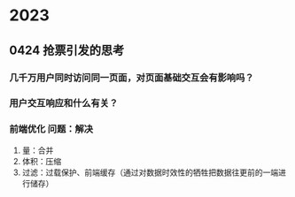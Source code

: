 # 2023

## 0424 抢票引发的思考

### 几千万用户同时访问同一页面，对页面基础交互会有影响吗？

### 用户交互响应和什么有关？

### 前端优化 问题：解决

1. 量：合并
2. 体积：压缩
3. 过滤：过载保护、前端缓存（通过对数据时效性的牺牲把数据往更前的一端进行储存）

